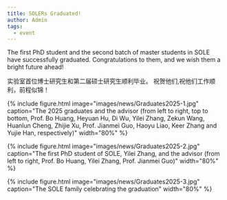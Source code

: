 ```yaml
---
title: SOLERs Graduated!
author: Admin
tags:
  - event
---
```


The first PhD student and the second batch of master students in SOLE have successfully graduated.
Congratulations to them, and we wish them a bright future ahead!

实验室首位博士研究生和第二届硕士研究生顺利毕业。
祝贺他们,祝他们工作顺利，前程似锦！

{%
  include figure.html
  image="images/news/Graduates2025-1.jpg"
  caption="The 2025 graduates and the advisor (from left to right, top to bottom, Prof. Bo Huang, Heyuan Hu, Di Wu, Yilei Zhang, Zekun Wang, Huanlun Cheng, Zhijie Xu, Prof. Jianmei Guo, Haoyu Liao, Keer Zhang and Yujie Han, respectively)"
  width="80%"
%}

{%
  include figure.html
  image="images/news/Graduates2025-2.jpg"
  caption="The first PhD student of SOLE, Yilei Zhang, and the advisor (from left to right, Prof. Bo Huang, Yilei Zhang, Prof. Jianmei Guo)"
  width="80%"
%}

{%
  include figure.html
  image="images/news/Graduates2025-3.jpg"
  caption="The SOLE family celebrating the graduation"
  width="80%"
%}
